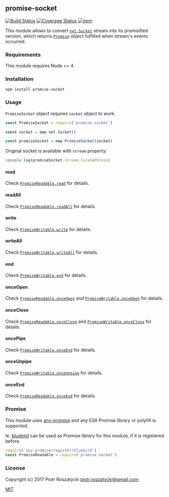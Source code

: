 ## promise-socket

[![Build Status](https://secure.travis-ci.org/dex4er/js-promise-socket.svg)](http://travis-ci.org/dex4er/js-promise-socket) [![Coverage Status](https://coveralls.io/repos/github/dex4er/js-promise-socket/badge.svg)](https://coveralls.io/github/dex4er/js-promise-socket) [![npm](https://img.shields.io/npm/v/promise-socket.svg)](https://www.npmjs.com/package/promise-socket)

This module allows to convert
[`net.Socket`](https://nodejs.org/api/net.html#net_class_net_socket)
stream into its promisified version, which returns [`Promise`](https://developer.mozilla.org/en-US/docs/Web/JavaScript/Reference/Global_Objects/Promise)
object fulfilled when stream's events occurred.

### Requirements

This module requires Node >= 4.

### Installation

```shell
npm install promise-socket
```

### Usage

`PromiseSocket` object requires `socket` object to work:

```js
const PromiseSocket = require('promise-socket')

const socket = new net.Socket()

const promiseSocket = new PromiseSocket(socket)
```

Original socket is available with `stream` property:

```js
console.log(promiseSocket.stream.localAddress)
```

#### read

Check
[`PromiseReadable.read`](https://www.npmjs.com/package/promise-readable#read)
for details.

#### readAll

Check
[`PromiseReadable.readAll`](https://www.npmjs.com/package/promise-readable#readall)
for details.

#### write

Check
[`PromiseWritable.write`](https://www.npmjs.com/package/promise-writable#write)
for details.

#### writeAll

Check
[`PromiseWritable.writeAll`](https://www.npmjs.com/package/promise-writable#writeall)
for details.

#### end

Check
[`PromiseWritable.end`](https://www.npmjs.com/package/promise-writable#end)
for details.

#### onceOpen

Check
[`PromiseReadable.onceOpen`](https://www.npmjs.com/package/promise-readable#onceopen)
and
[`PromiseWritable.onceOpen`](https://www.npmjs.com/package/promise-writable#onceopen)
for details.

#### onceClose

Check
[`PromiseReadable.onceClose`](https://www.npmjs.com/package/promise-readable#onceclose)
and
[`PromiseWritable.onceClose`](https://www.npmjs.com/package/promise-writable#onceclose)
for details.

#### oncePipe

Check
[`PromiseWritable.onceEnd`](https://www.npmjs.com/package/promise-writable#oncepipe)
for details.

#### onceUnpipe

Check
[`PromiseWritable.onceUnpipe`](https://www.npmjs.com/package/promise-writable#onceunpipe)
for details.

#### onceEnd

Check
[`PromiseReadable.onceEnd`](https://www.npmjs.com/package/promise-readable#onceend)
for details.

### Promise

This module uses [any-promise](https://www.npmjs.com/package/any-promise) and
any ES6 Promise library or polyfill is supported.

Ie. [bluebird](https://www.npmjs.com/package/bluebird) can be used as Promise
library for this module, if it is registered before.

```js
require('any-promise/register/bluebird')
const PromiseReadable = require('promise-socket')
```

### License

Copyright (c) 2017 Piotr Roszatycki <piotr.roszatycki@gmail.com>

[MIT](https://opensource.org/licenses/MIT)

